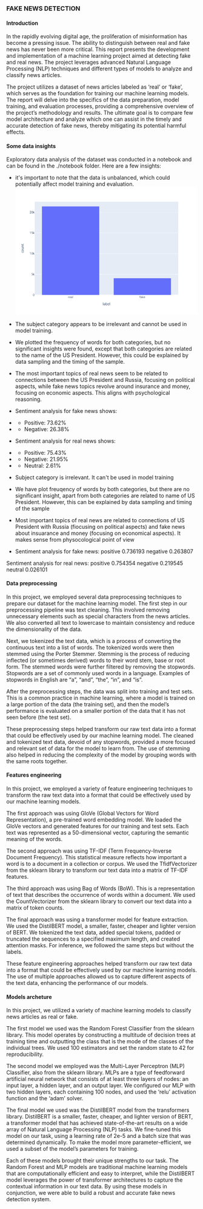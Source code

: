 ### FAKE NEWS DETECTION 

#### Introduction 

In the rapidly evolving digital age, the proliferation of misinformation has become a pressing issue. The ability to distinguish between real and fake news has never been more critical. This report presents the development and implementation of a machine learning project aimed at detecting fake and real news. The project leverages advanced Natural Language Processing (NLP) techniques and different types of models to analyze and classify news articles.

The project utilizes a dataset of news articles labeled as ‘real’ or ‘fake’, which serves as the foundation for training our machine learning models. The report will delve into the specifics of the data preparation, model training, and evaluation processes, providing a comprehensive overview of the project’s methodology and results. The ultimate goal is to compare few model architecture and analyze which one can assist in the timely and accurate detection of fake news, thereby mitigating its potential harmful effects.

#### Some data insights 

Exploratory data analysis of the dataset was conducted in a notebook and can be found in the ./notebook folder. Here are a few insights:

- it's important to note that the data is unbalanced, which could potentially affect model training and evaluation.
![Data balance](images/balance.png)

- The subject category appears to be irrelevant and cannot be used in model training.

- We plotted the frequency of words for both categories, but no significant insights were found, except that both categories are related to the name of the US President. However, this could be explained by data sampling and the timing of the sample.

- The most important topics of real news seem to be related to connections between the US President and Russia, focusing on political aspects, while fake news topics revolve around insurance and money, focusing on economic aspects. This aligns with psychological reasoning.

- Sentiment analysis for fake news shows:

- - Positive: 73.62%
- - Negative: 26.38%

- Sentiment analysis for real news shows:

- - Positive: 75.43%
- - Negative: 21.95%
- - Neutral: 2.61%


- Subject category is irrelevant. It can't be used in model training 
- We have plot freuqency of words by both categories, but there are no significant insight, apart from both categories are related to name of US President. However, this can be explained by data sampling and timing of the sample 
- Most important topics of real news are related to connections of US President with Russia (fiocusing on political aspects) and fake news about insuarance and money (focusing on economical aspects). It makes sense from physocological point of view 

- Sentiment analysis for fake news:
positive    0.736193
negative    0.263807


Sentiment analysis for real news:
positive    0.754354
negative    0.219545
neutral     0.026101

#### Data preprocessing 

In this project, we employed several data preprocessing techniques to prepare our dataset for the machine learning model. The first step in our preprocessing pipeline was text cleaning. This involved removing unnecessary elements such as special characters from the news articles. We also converted all text to lowercase to maintain consistency and reduce the dimensionality of the data.

Next, we tokenized the text data, which is a process of converting the continuous text into a list of words. The tokenized words were then stemmed using the Porter Stemmer. Stemming is the process of reducing inflected (or sometimes derived) words to their word stem, base or root form. The stemmed words were further filtered by removing the stopwords. Stopwords are a set of commonly used words in a language. Examples of stopwords in English are “a”, “and”, “the”, “in”, and “is”.

After the preprocessing steps, the data was split into training and test sets. This is a common practice in machine learning, where a model is trained on a large portion of the data (the training set), and then the model’s performance is evaluated on a smaller portion of the data that it has not seen before (the test set).

These preprocessing steps helped transform our raw text data into a format that could be effectively used by our machine learning model. The cleaned and tokenized text data, devoid of any stopwords, provided a more focused and relevant set of data for the model to learn from. The use of stemming also helped in reducing the complexity of the model by grouping words with the same roots together.

#### Features engineering 

In this project, we employed a variety of feature engineering techniques to transform the raw text data into a format that could be effectively used by our machine learning models.

The first approach was using GloVe (Global Vectors for Word Representation), a pre-trained word embedding model. We loaded the GloVe vectors and generated features for our training and test sets. Each text was represented as a 50-dimensional vector, capturing the semantic meaning of the words.

The second approach was using TF-IDF (Term Frequency-Inverse Document Frequency). This statistical measure reflects how important a word is to a document in a collection or corpus. We used the TfidfVectorizer from the sklearn library to transform our text data into a matrix of TF-IDF features.

The third approach was using Bag of Words (BoW). This is a representation of text that describes the occurrence of words within a document. We used the CountVectorizer from the sklearn library to convert our text data into a matrix of token counts.

The final approach was using a transformer model for feature extraction. We used the DistilBERT model, a smaller, faster, cheaper and lighter version of BERT. We tokenized the text data, added special tokens, padded or truncated the sequences to a specified maximum length, and created attention masks. For inference, we followed the same steps but without the labels.

These feature engineering approaches helped transform our raw text data into a format that could be effectively used by our machine learning models. The use of multiple approaches allowed us to capture different aspects of the text data, enhancing the performance of our models.

#### Models archeture 

In this project, we utilized a variety of machine learning models to classify news articles as real or fake.

The first model we used was the Random Forest Classifier from the sklearn library. This model operates by constructing a multitude of decision trees at training time and outputting the class that is the mode of the classes of the individual trees. We used 100 estimators and set the random state to 42 for reproducibility.

The second model we employed was the Multi-Layer Perceptron (MLP) Classifier, also from the sklearn library. MLPs are a type of feedforward artificial neural network that consists of at least three layers of nodes: an input layer, a hidden layer, and an output layer. We configured our MLP with two hidden layers, each containing 100 nodes, and used the ‘relu’ activation function and the ‘adam’ solver.

The final model we used was the DistilBERT model from the transformers library. DistilBERT is a smaller, faster, cheaper, and lighter version of BERT, a transformer model that has achieved state-of-the-art results on a wide array of Natural Language Processing (NLP) tasks. We fine-tuned this model on our task, using a learning rate of 2e-5 and a batch size that was determined dynamically. To make the model more parameter-efficient, we used a subset of the model’s parameters for training.

Each of these models brought their unique strengths to our task. The Random Forest and MLP models are traditional machine learning models that are computationally efficient and easy to interpret, while the DistilBERT model leverages the power of transformer architectures to capture the contextual information in our text data. By using these models in conjunction, we were able to build a robust and accurate fake news detection system.

